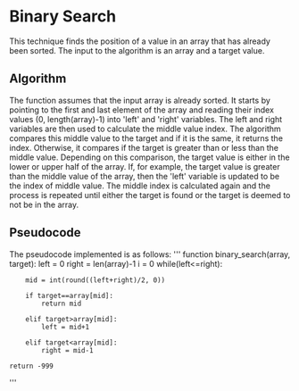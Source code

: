 # Binary Search
This technique finds the position of a value in an array that has already been sorted. The input to the algorithm is an array and a 
target value.

## Algorithm
The function assumes that the input array is already sorted. It starts by pointing to the first and last element of the array and reading
their index values (0, length(array)-1) into 'left' and 'right' variables. The left and right variables are then used to calculate the
middle value index. The algorithm compares this middle value to the target and if it is the same, it returns the index. Otherwise,
it compares if the target is greater than or less than the middle value. Depending on this comparison, the target value is either in 
the lower or upper half of the array. If, for example, the target value is greater than the middle value of the array, then the 'left' 
variable is updated to be the index of middle value. The middle index is calculated again and the process is repeated until either the 
target is found or the target is deemed to not be in the array. 

## Pseudocode
The pseudocode implemented is as follows:
'''
function binary_search(array, target):
    left = 0
    right = len(array)-1
    i = 0
    while(left<=right):
        
        mid = int(round((left+right)/2, 0))
        
        if target==array[mid]:
            return mid
            
        elif target>array[mid]:
            left = mid+1
            
        elif target<array[mid]:
            right = mid-1
    
    return -999
'''
